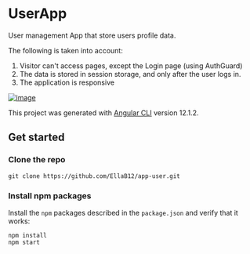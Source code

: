 # UserApp
User management App that store users profile data. 

The following is taken into account:
1) Visitor can't access pages, except the Login page (using AuthGuard)
2) The data is stored in session storage, and only after the user logs in.
4) The application is responsive

[![image](https://www.linkpicture.com/q/screencapture-localhost-4200-users-2021-07-28-23_03_35.png)](https://www.linkpicture.com/view.php?img=LPic6101ba5ee591f755353979)

This project was generated with [Angular CLI](https://github.com/angular/angular-cli) version 12.1.2.

## Get started

### Clone the repo

```shell
git clone https://github.com/EllaB12/app-user.git

```

### Install npm packages

Install the `npm` packages described in the `package.json` and verify that it works:

```shell
npm install
npm start

```
